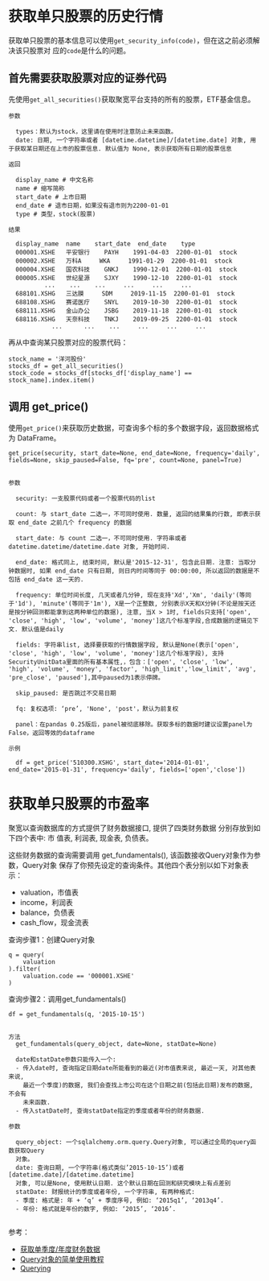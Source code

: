 # 获取单只股票的历史行情

获取单只股票的基本信息可以使用`get_security_info(code)`，但在这之前必须解决该只股票对
应的`code`是什么的问题。

## 首先需要获取股票对应的证券代码

先使用`get_all_securities()`获取聚宽平台支持的所有的股票，ETF基金信息。

```
参数

  types：默认为stock，这里请在使用时注意防止未来函数。
  date: 日期, 一个字符串或者 [datetime.datetime]/[datetime.date] 对象, 用于获取某日期还在上市的股票信息. 默认值为 None, 表示获取所有日期的股票信息

返回

  display_name # 中文名称
  name # 缩写简称
  start_date # 上市日期
  end_date # 退市日期，如果没有退市则为2200-01-01
  type # 类型，stock(股票)

结果

  display_name 	name 	start_date 	end_date 	type
  000001.XSHE 	平安银行 	PAYH 	1991-04-03 	2200-01-01 	stock
  000002.XSHE 	万科A 	WKA 	1991-01-29 	2200-01-01 	stock
  000004.XSHE 	国农科技 	GNKJ 	1990-12-01 	2200-01-01 	stock
  000005.XSHE 	世纪星源 	SJXY 	1990-12-10 	2200-01-01 	stock
          ... 	 ... 	... 	... 	... 	...
  688101.XSHG 	三达膜 	SDM 	2019-11-15 	2200-01-01 	stock
  688108.XSHG 	赛诺医疗 	SNYL 	2019-10-30 	2200-01-01 	stock
  688111.XSHG 	金山办公 	JSBG 	2019-11-18 	2200-01-01 	stock
  688116.XSHG 	天奈科技 	TNKJ 	2019-09-25 	2200-01-01 	stock
            ... 	 ... 	... 	... 	... 	...
```

再从中查询某只股票对应的股票代码：

```
stock_name = '洋河股份'
stocks_df = get_all_securities()
stock_code = stocks_df[stocks_df['display_name'] == stock_name].index.item()
```

## 调用 get_price()

使用`get_price()`来获取历史数据，可查询多个标的多个数据字段，返回数据格式为 DataFrame。

```
get_price(security, start_date=None, end_date=None, frequency='daily', fields=None, skip_paused=False, fq='pre', count=None, panel=True)


参数

  security: 一支股票代码或者一个股票代码的list

  count: 与 start_date 二选一，不可同时使用. 数量, 返回的结果集的行数, 即表示获取 end_date 之前几个 frequency 的数据

  start_date: 与 count 二选一，不可同时使用. 字符串或者 datetime.datetime/datetime.date 对象, 开始时间.

  end_date: 格式同上, 结束时间, 默认是'2015-12-31', 包含此日期. 注意: 当取分钟数据时, 如果 end_date 只有日期, 则日内时间等同于 00:00:00, 所以返回的数据是不包括 end_date 这一天的.

  frequency: 单位时间长度, 几天或者几分钟, 现在支持'Xd','Xm', 'daily'(等同于'1d'), 'minute'(等同于'1m'), X是一个正整数, 分别表示X天和X分钟(不论是按天还是按分钟回测都能拿到这两种单位的数据), 注意, 当X > 1时, fields只支持['open', 'close', 'high', 'low', 'volume', 'money']这几个标准字段,合成数据的逻辑见下文. 默认值是daily

  fields: 字符串list, 选择要获取的行情数据字段, 默认是None(表示['open', 'close', 'high', 'low', 'volume', 'money']这几个标准字段), 支持SecurityUnitData里面的所有基本属性,，包含：['open', 'close', 'low', 'high', 'volume', 'money', 'factor', 'high_limit','low_limit', 'avg', 'pre_close', 'paused'],其中paused为1表示停牌。

  skip_paused: 是否跳过不交易日期

  fq: 复权选项: ‘pre’, 'None', 'post'，默认为前复权

  panel：在pandas 0.25版后，panel被彻底移除。获取多标的数据时建议设置panel为False，返回等效的dataframe

示例

  df = get_price('510300.XSHG', start_date='2014-01-01', end_date='2015-01-31', frequency='daily', fields=['open','close'])
```

# 获取单只股票的市盈率

聚宽以查询数据库的方式提供了财务数据接口, 提供了四类财务数据 分别存放到如下四个表中: 市
值表, 利润表, 现金表, 负债表。

这些财务数据的查询需要调用 get_fundamentals(), 该函数接收Query对象作为参数，Query对象
保存了你预先设定的查询条件。其他四个表分别以如下对象表示：

- valuation，市值表
- income，利润表
- balance，负债表
- cash_flow，现金流表

查询步骤1：创建Query对象

```
q = query(
    valuation
).filter(
    valuation.code == '000001.XSHE'
)
```

查询步骤2：调用get_fundamentals()

```
df = get_fundamentals(q, '2015-10-15')


方法
  get_fundamentals(query_object, date=None, statDate=None)

  date和statDate参数只能传入一个:
  - 传入date时, 查询指定日期date所能看到的最近(对市值表来说, 最近一天, 对其他表来说,
    最近一个季度)的数据, 我们会查找上市公司在这个日期之前(包括此日期)发布的数据, 不会有
    未来函数.
  - 传入statDate时, 查询statDate指定的季度或者年份的财务数据.

参数

  query_object: 一个sqlalchemy.orm.query.Query对象, 可以通过全局的query函数获取Query
  对象。
  date: 查询日期, 一个字符串(格式类似’2015-10-15’)或者[datetime.date]/[datetime.datetime]
  对象, 可以是None, 使用默认日期. 这个默认日期在回测和研究模块上有点差别  
  statDate: 财报统计的季度或者年份, 一个字符串, 有两种格式:
  - 季度: 格式是: 年 + ‘q’ + 季度序号, 例如: ‘2015q1’, ‘2013q4’.
  - 年份: 格式就是年份的数字, 例如: ‘2015’, ‘2016’.


```

参考：

- [获取单季度/年度财务数据](https://www.joinquant.com/help/api/help?name=Stock#%E8%8E%B7%E5%8F%96%E5%8D%95%E5%AD%A3%E5%BA%A6%E5%B9%B4%E5%BA%A6%E8%B4%A2%E5%8A%A1%E6%95%B0%E6%8D%AE)
- [Query对象的简单使用教程](https://www.joinquant.com/view/community/detail/16411)
- [Querying](https://docs.sqlalchemy.org/en/13/orm/tutorial.html#querying)
